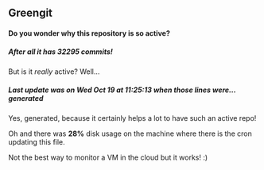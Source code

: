 ## Greengit

#### Do you wonder why this repository is so active?

##### After all it has 32295 commits!

But is it *really* active? Well...

##### Last update was on Wed Oct 19 at 11:25:13 when those lines were... generated

Yes, generated, because it certainly helps a lot to have such an active repo!

Oh and there was **28%** disk usage on the machine
where there is the cron updating this file.

Not the best way to monitor a VM in the cloud but it works! :)
